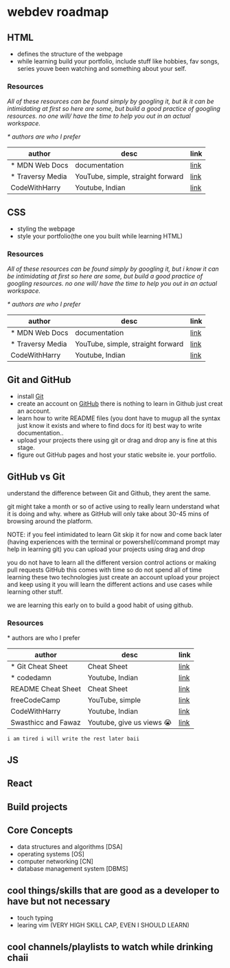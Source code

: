 # webdev roadmap

## HTML
- defines the structure of the webpage
- while learning build your portfolio, include stuff like hobbies, fav songs, series youve been watching and something about your self.

### Resources
*All of these resources can be found simply by googling it, but ik it can be intimidating at first so here are some, but build a good practice of googling resources. no one will/ have the time to help you out in an actual workspace.*

*\* authors are who I prefer*

| author          | desc                             |link                                |
|-----------------|----------------------------------|------------------------------------|
|* MDN Web Docs   |documentation                     |[link](https://developer.mozilla.org/en-US/docs/Web/HTML)|
|* Traversy Media |YouTube, simple, straight forward |[link](https://youtu.be/UB1O30fR-EE)|
|CodeWithHarry    |Youtube, Indian                   |[link](https://youtu.be/BsDoLVMnmZs)|


## CSS
- styling the webpage
- style your portfolio(the one you built while learning HTML)

### Resources
*All of these resources can be found simply by googling it, but i know it can be intimidating at first so here are some, but build a good practice of googling resources. no one will/ have the time to help you out in an actual workspace.*

*\* authors are who I prefer*

| author          | desc                             |link                                |
|-----------------|----------------------------------|------------------------------------|
|* MDN Web Docs   |documentation                     |[link](https://developer.mozilla.org/en-US/docs/Web/CSS)|
|* Traversy Media |YouTube, simple, straight forward |[link](https://youtu.be/yfoY53QXEnI)|
|CodeWithHarry    |Youtube, Indian                   |[link](https://youtu.be/AP3_V7KXHs4)|


## Git and GitHub
- install [Git](https://git-scm.com/)
- create an account on [GitHub](https://github.com/) there is nothing to learn in Github just creat an account.
- learn how to write README files (you dont have to mugup all the syntax just know it exists and where to find docs for it) best way to write documentation..
- upload your projects there using git or drag and drop any is fine at this stage.
- figure out GitHub pages and host your static website ie. your portfolio.

## GitHub vs Git
understand the difference between Git and Github, they arent the same.

git might take a month or so of active using to really learn understand what it is doing and why. where as GitHub will only take about 30-45 mins of browsing around the platform.

NOTE:
if you feel intimidated to learn Git skip it for now and come back later (having experiences with the terminal or powershell/command prompt may help in learning git) you can upload your projects using drag and drop

you do not have to learn all the different version control actions or making pull requests GitHub this comes with time so do not spend all of time learning these two technologies just create an account upload your project and keep using it you will learn the different actions and use cases while learning other stuff.

we are learning this early on to build a good habit of using github. 

### Resources
\* authors are who I prefer

| author             | desc                        |link                                |
|--------------------|-----------------------------|------------------------------------|
|* Git Cheat Sheet   |Cheat Sheet                  |[link](https://education.github.com/git-cheat-sheet-education.pdf)|
|* codedamn          |Youtube, Indian              |[link](https://youtu.be/tVHkJ3_W2-4)|
|README Cheat Sheet  |Cheat Sheet                  |[link](https://github.com/adam-p/markdown-here/wiki/Markdown-Cheatsheet)|
|freeCodeCamp        |YouTube, simple              |[link](https://youtu.be/RGOj5yH7evk)|
|CodeWithHarry       |Youtube, Indian              |[link](https://youtu.be/gwWKnnCMQ5c)|
|Swasthicc and Fawaz |Youtube, give us views 😭    |[link](https://www.youtube.com/live/Kw4PCGpHoMk?feature=share)|





 ```
 i am tired i will write the rest later baii
 ```
## JS
## React
## Build projects

## Core Concepts
- data structures and algorithms [DSA]
- operating systems [OS]
- computer networking [CN]
- database management system [DBMS]


## cool things/skills that are good as a developer to have but not necessary
- touch typing
- learing vim (VERY HIGH SKILL CAP, EVEN I SHOULD LEARN)


## cool channels/playlists to watch while drinking chaii
